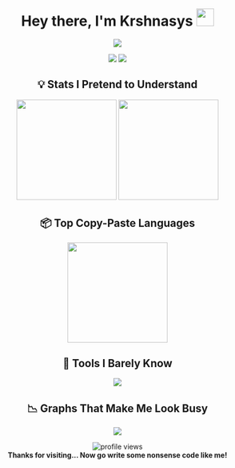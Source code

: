 <!-- Header with infinite funny typing animation -->
<h1 align="center">Hey there, I'm Krshnasys <img src="https://media.giphy.com/media/26AHONQ79FdWZhAI0/giphy.gif" width="35" /></h1>

<p align="center">
  <a href="https://github.com/Krshnasys"><img src="https://readme-typing-svg.herokuapp.com?font=Fira+Code&size=22&pause=1000&color=00FFCC&center=true&vCenter=true&width=650&lines=Not+a+developer%2C+just+a+Copy+Paster;Ctrl%2BC+Ctrl%2BV+Specialist;99%25+confidence%2C+1%25+code;Runs+on+StackOverflow+and+vibes;Debugger%3F+I+barely+know+her;Commit+and+pray;Fake+it+until+you+Google+it;Coffee+%3E+Code;Import+this%3A+chaos;Lag+is+my+co-pilot" /></a>
</p>

<!-- Socials -->
<p align="center">
  <a href="https://t.me/NxMirror"><img src="https://img.shields.io/badge/Telegram-2CA5E0?style=for-the-badge&logo=telegram&logoColor=white" /></a>
  <a href="https://github.com/Krshnasys"><img src="https://img.shields.io/github/followers/Krshnasys?label=Follow&style=for-the-badge" /></a>
</p>

<!-- GitHub Stats -->
<h2 align="center">💡 Stats I Pretend to Understand</h2>
<p align="center">
  <img src="https://github-readme-stats.vercel.app/api?username=Krshnasys&show_icons=true&theme=tokyonight&count_private=true" height="200" />
  <img src="https://github-readme-streak-stats.herokuapp.com/?user=Krshnasys&theme=tokyonight" height="200" />
</p>

<!-- Top Languages -->
<h2 align="center">📦 Top Copy-Paste Languages</h2>
<p align="center">
  <img src="https://github-readme-stats.vercel.app/api/top-langs/?username=Krshnasys&layout=compact&theme=tokyonight" height="200" />
</p>

<!-- Tech Stack -->
<h2 align="center">🧰 Tools I Barely Know</h2>
<p align="center">
  <img src="https://skillicons.dev/icons?i=python,flask,html,css,js,postgres,sqlite,git,linux,vscode,bash,heroku" />
</p>

<!-- Contribution Graph -->
<h2 align="center">📉 Graphs That Make Me Look Busy</h2>
<p align="center">
  <img src="https://github-readme-activity-graph.vercel.app/graph?username=Krshnasys&theme=tokyo-night&area=true" />
</p>

<!-- Footer -->
<p align="center">
  <img src="https://komarev.com/ghpvc/?username=Krshnasys&style=flat-square&color=blue" alt="profile views" />
  <br />
  <b>Thanks for visiting... Now go write some nonsense code like me!</b>
</p>

